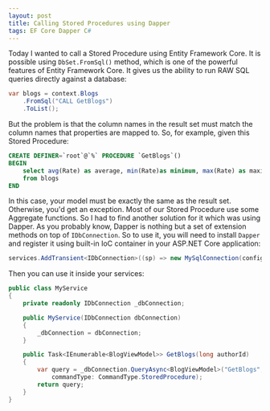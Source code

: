 ```yaml
---
layout: post
title: Calling Stored Procedures using Dapper
tags: EF Core Dapper C#
---
```


Today I wanted to call a Stored Procedure using Entity Framework Core. It is possible using `DbSet.FromSql()` method, which is one of the powerful features of Entity Framework Core. It gives us the ability to run RAW SQL queries directly against a database:

```csharp
var blogs = context.Blogs
    .FromSql("CALL GetBlogs")
    .ToList();
```

But the problem is that the column names in the result set must match the column names that properties are mapped to. So, for example, given this Stored Procedure:

```sql
CREATE DEFINER=`root`@`%` PROCEDURE `GetBlogs`()
BEGIN
	select avg(Rate) as average, min(Rate)as minimum, max(Rate) as maximum
	from blogs
END
```

In this case, your model must be exactly the same as the result set. Otherwise, you'd get an exception. Most of our Stored Procedure use some Aggregate functions. So I had to find another solution for it which was using Dapper. As you probably know, Dapper is nothing but a set of extension methods on top of `IDbConnection`. So to use it, you will need to install `Dapper` and register it using built-in IoC container in your ASP.NET Core application:

```csharp
services.AddTransient<IDbConnection>((sp) => new MySqlConnection(configuration.GetConnectionString("MyConnection")));

```

Then you can use it inside your services:

```csharp
public class MyService
{
    private readonly IDbConnection _dbConnection;

    public MyService(IDbConnection dbConnection)
    {
        _dbConnection = dbConnection;
    }

    public Task<IEnumerable<BlogViewModel>> GetBlogs(long authorId)
    {
        var query = _dbConnection.QueryAsync<BlogViewModel>("GetBlogs", new { AuthorId = authorId },
            commandType: CommandType.StoredProcedure);
        return query;
    }
}
```
